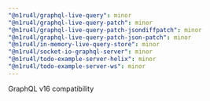 ```yaml
---
"@n1ru4l/graphql-live-query": minor
"@n1ru4l/graphql-live-query-patch": minor
"@n1ru4l/graphql-live-query-patch-jsondiffpatch": minor
"@n1ru4l/graphql-live-query-patch-json-patch": minor
"@n1ru4l/in-memory-live-query-store": minor
"@n1ru4l/socket-io-graphql-server": minor
"@n1ru4l/todo-example-server-helix": minor
"@n1ru4l/todo-example-server-ws": minor
---
```


GraphQL v16 compatibility
